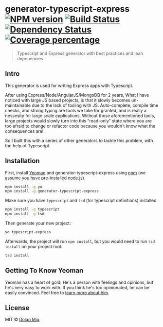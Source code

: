 # generator-typescript-express [![NPM version][npm-image]][npm-url] [![Build Status][travis-image]][travis-url] [![Dependency Status][daviddm-image]][daviddm-url] [![Coverage percentage][coveralls-image]][coveralls-url]
> Typescript and Express generator with best practices and lean depenencies

## Intro
This generator is used for writing Express apps with Typescript.

After using Express/Node/AngularJS/MongoDB for 2 years, What I have noticed with large JS based projects, is that it slowly becomes un-maintainable due to the lack of tooling with JS. Auto-complete, compile time checks, and strong typing are tools we take for granted, and is really a nessesity for large scale applications. Without those aforementioned tools, large projects would slowly turn into this "read-only" state where you are too afraid to change or refactor code because you wouldn't know what the consequences are!

So I built this with a series of other generators to tackle this problem, with the help of Typescript.

## Installation

First, install [Yeoman](http://yeoman.io) and generator-typescript-express using [npm](https://www.npmjs.com/) (we assume you have pre-installed [node.js](https://nodejs.org/)).

```bash
npm install -g yo
npm install -g generator-typescript-express
```

Make sure you have ```typescript``` and ```tsd``` (for typescript definitions) installed

```bash
npm install -g typescript
npm install -g tsd
```

Then generate your new project:

```bash
yo typescript-express
```

Afterwards, the project will run ```npm install```, but you would need to run ```tsd install``` on your project root:

```bash
tsd install
```

## Getting To Know Yeoman

Yeoman has a heart of gold. He&#39;s a person with feelings and opinions, but he&#39;s very easy to work with. If you think he&#39;s too opinionated, he can be easily convinced. Feel free to [learn more about him](http://yeoman.io/).

## License

MIT © [Dolan Miu](http://www.dolan.bio)


[npm-image]: https://badge.fury.io/js/generator-typescript-express.svg
[npm-url]: https://npmjs.org/package/generator-typescript-express
[travis-image]: https://travis-ci.org/dolanmiu/generator-typescript-express.svg?branch=master
[travis-url]: https://travis-ci.org/dolanmiu/generator-typescript-express
[daviddm-image]: https://david-dm.org/dolanmiu/generator-typescript-express.svg?theme=shields.io
[daviddm-url]: https://david-dm.org/dolanmiu/generator-typescript-express
[coveralls-image]: https://coveralls.io/repos/dolanmiu/generator-typescript-express/badge.svg
[coveralls-url]: https://coveralls.io/r/dolanmiu/generator-typescript-express
